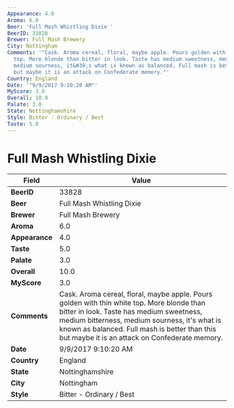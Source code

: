 ```yaml
---
Appearance: 4.0
Aroma: 6.0
Beer: 'Full Mash Whistling Dixie '
BeerID: 33828
Brewer: Full Mash Brewery
City: Nottingham
Comments: '"Cask. Aroma cereal, floral, maybe apple. Pours golden with thin white
  top. More blonde than bitter in look. Taste has medium sweetness, medium bitterness,
  medium sourness, it&#39;s what is known as balanced. Full mash is better than this
  but maybe it is an attack on Confederate memory."'
Country: England
Date: '"9/9/2017 9:10:20 AM"'
MyScore: 3.0
Overall: 10.0
Palate: 3.0
State: Nottinghamshire
Style: Bitter - Ordinary / Best
Taste: 5.0
---
```


# Full Mash Whistling Dixie 

| Field         | Value |
|---------------|-------|
| **BeerID** | 33828 |
| **Beer** | Full Mash Whistling Dixie  |
| **Brewer** | Full Mash Brewery |
| **Aroma** | 6.0 |
| **Appearance** | 4.0 |
| **Taste** | 5.0 |
| **Palate** | 3.0 |
| **Overall** | 10.0 |
| **MyScore** | 3.0 |
| **Comments** | Cask. Aroma cereal, floral, maybe apple. Pours golden with thin white top. More blonde than bitter in look. Taste has medium sweetness, medium bitterness, medium sourness, it&#39;s what is known as balanced. Full mash is better than this but maybe it is an attack on Confederate memory. |
| **Date** | 9/9/2017 9:10:20 AM |
| **Country** | England |
| **State** | Nottinghamshire |
| **City** | Nottingham |
| **Style** | Bitter - Ordinary / Best |
